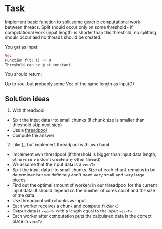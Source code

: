 # Task
Implement basic function to split some generic computational work between threads. Split should occur only on some threshold - if computational work (input length) is shorter than this threshold, no splitting should occur and no threads should be created.

You get as input:

```rust
Vec
Function f(t: T) -> R
Threshold can be just constant.
```

You should return:

Up to you, but probably some Vec of the same length as input(1)

## Solution ideas
1. With threadpool
- Split the input data into small chunks (if chunk size is smaller than threshold skip next step)
- Use a [threadpool](https://docs.rs/threadpool/latest/threadpool/)
- Compute the answer
2. Like [1.](https://github.com/DBarinovv/rust_task_scheduler#solution-ideas), but implement threadpool with own hand
- Implement own threadpool (if threshold is bigger than input data length, otherwise we don't create any other thread)
- We assume that the input data is a ```vec<T>```
- Split the input data into small chunks. Size of each chunk remains to be determined but we definitely don't need very small and very large pieces
- Find out the optimal amount of workers in our threadpool for the current input data. It should depend on the number of cores count and the size of the data
- Use threadpool with chunks as input
- Each worker receives a chunk and compute ```f(chunk)```
- Output data is ```vec<R>``` with a length equal to the input ```vec<T>```
- Each worker after computation puts the calculated data in the correct place in ```vec<T>```
